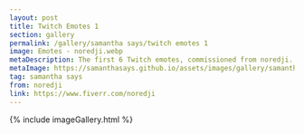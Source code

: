 ```yaml
---
layout: post
title: Twitch Emotes 1
section: gallery
permalink: /gallery/samantha says/twitch emotes 1
image: Emotes - noredji.webp
metaDescription: The first 6 Twitch emotes, commissioned from noredji.
metaImage: https://samanthasays.github.io/assets/images/gallery/samantha says/Emotes - noredji.webp
tag: samantha says
from: noredji
link: https://www.fiverr.com/noredji
---
```

{% include imageGallery.html %}
